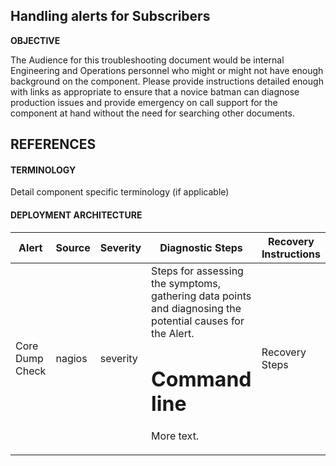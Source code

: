 ## Handling alerts for Subscribers
**OBJECTIVE**

The Audience for this troubleshooting document would be internal Engineering
and Operations personnel who might or might not have enough background on the
component. Please provide instructions detailed enough with links as appropriate
to ensure that a novice batman can diagnose production issues and provide
emergency on call support for the component at hand without the need for
searching other documents.

## REFERENCES

#### TERMINOLOGY

Detail component specific terminology (if applicable)

#### DEPLOYMENT ARCHITECTURE

<table>
    <thead>
        <th>Alert</th>
        <th>Source</th>
        <th>Severity</th>
        <th>Diagnostic Steps</th>
        <th>Recovery Instructions</th>
    </thead>
    <tbody>
        <tr>
            <td>Core Dump Check</td>
            <td>nagios</td>
            <td>severity</td>
            <td>
Steps for assessing the symptoms, gathering data points and diagnosing the
potential causes for the Alert. 

# Command line

More text.
            </td>
            <td>Recovery Steps</td>
        </tr>
    </tbody>
</table>
